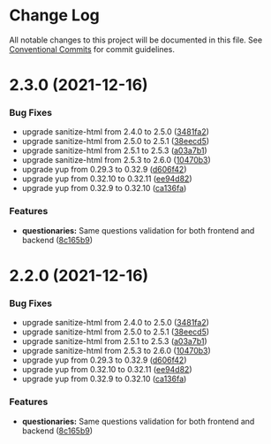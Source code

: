 # Change Log

All notable changes to this project will be documented in this file.
See [Conventional Commits](https://conventionalcommits.org) for commit guidelines.

# 2.3.0 (2021-12-16)


### Bug Fixes

* upgrade sanitize-html from 2.4.0 to 2.5.0 ([3481fa2](https://github.com/UserOfficeProject/user-office-lib/commit/3481fa2c63118e04890b35a075de71cb7eebf052))
* upgrade sanitize-html from 2.5.0 to 2.5.1 ([38eecd5](https://github.com/UserOfficeProject/user-office-lib/commit/38eecd5e976ef7c72c3a07782ceb911daacc16b3))
* upgrade sanitize-html from 2.5.1 to 2.5.3 ([a03a7b1](https://github.com/UserOfficeProject/user-office-lib/commit/a03a7b1dca2beb44c99acb34aa9279387b79a8f3))
* upgrade sanitize-html from 2.5.3 to 2.6.0 ([10470b3](https://github.com/UserOfficeProject/user-office-lib/commit/10470b3c8c5ad19520b05a2af1271936ff9adb95))
* upgrade yup from 0.29.3 to 0.32.9 ([d606f42](https://github.com/UserOfficeProject/user-office-lib/commit/d606f4260deb69463873d93431ed449cdc1c15e2))
* upgrade yup from 0.32.10 to 0.32.11 ([ee94d82](https://github.com/UserOfficeProject/user-office-lib/commit/ee94d8298141369b583245305e962b3badf4c3e6))
* upgrade yup from 0.32.9 to 0.32.10 ([ca136fa](https://github.com/UserOfficeProject/user-office-lib/commit/ca136fa8ca48bf14d52d5cd5bed3166d969469f5))


### Features

* **questionaries:** Same questions validation for both frontend and backend ([8c165b9](https://github.com/UserOfficeProject/user-office-lib/commit/8c165b96155107174afdd09087e292de7b32a4bb))





# 2.2.0 (2021-12-16)


### Bug Fixes

* upgrade sanitize-html from 2.4.0 to 2.5.0 ([3481fa2](https://github.com/UserOfficeProject/user-office-lib/commit/3481fa2c63118e04890b35a075de71cb7eebf052))
* upgrade sanitize-html from 2.5.0 to 2.5.1 ([38eecd5](https://github.com/UserOfficeProject/user-office-lib/commit/38eecd5e976ef7c72c3a07782ceb911daacc16b3))
* upgrade sanitize-html from 2.5.1 to 2.5.3 ([a03a7b1](https://github.com/UserOfficeProject/user-office-lib/commit/a03a7b1dca2beb44c99acb34aa9279387b79a8f3))
* upgrade sanitize-html from 2.5.3 to 2.6.0 ([10470b3](https://github.com/UserOfficeProject/user-office-lib/commit/10470b3c8c5ad19520b05a2af1271936ff9adb95))
* upgrade yup from 0.29.3 to 0.32.9 ([d606f42](https://github.com/UserOfficeProject/user-office-lib/commit/d606f4260deb69463873d93431ed449cdc1c15e2))
* upgrade yup from 0.32.10 to 0.32.11 ([ee94d82](https://github.com/UserOfficeProject/user-office-lib/commit/ee94d8298141369b583245305e962b3badf4c3e6))
* upgrade yup from 0.32.9 to 0.32.10 ([ca136fa](https://github.com/UserOfficeProject/user-office-lib/commit/ca136fa8ca48bf14d52d5cd5bed3166d969469f5))


### Features

* **questionaries:** Same questions validation for both frontend and backend ([8c165b9](https://github.com/UserOfficeProject/user-office-lib/commit/8c165b96155107174afdd09087e292de7b32a4bb))
